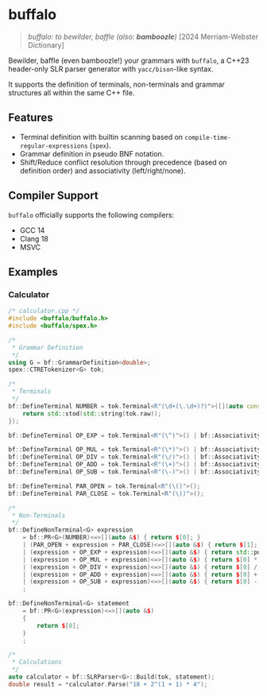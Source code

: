 # buffalo
> *buffalo: to bewilder, baffle (also: **bamboozle**)* [2024 Merriam-Webster Dictionary]

Bewilder, baffle (even bamboozle!) your grammars with `buffalo`, a C++23 header-only SLR parser generator with
`yacc/bison`-like syntax.

It supports the definition of terminals, non-terminals and grammar structures all within the same C++ file.

## Features
- Terminal definition with builtin scanning based on `compile-time-regular-expressions` (`spex`).
- Grammar definition in pseudo BNF notation.
- Shift/Reduce conflict resolution through precedence (based on definition order) and associativity (left/right/none).

## Compiler Support
`buffalo` officially supports the following compilers:
- GCC 14
- Clang 18
- MSVC

## Examples
### Calculator
```c++
/* calculator.cpp */
#include <buffalo/buffalo.h>
#include <buffalo/spex.h>

/*
 * Grammar Definition
 */
using G = bf::GrammarDefinition<double>;
spex::CTRETokenizer<G> tok;

/*
 * Terminals
 */
bf::DefineTerminal NUMBER = tok.Terminal<R"(\d+(\.\d+)?)">([](auto const &tok) {
    return std::stod(std::string(tok.raw));
});

bf::DefineTerminal OP_EXP = tok.Terminal<R"(\^)">() | bf::Associativity::Right;

bf::DefineTerminal OP_MUL = tok.Terminal<R"(\*)">() | bf::Associativity::Left;
bf::DefineTerminal OP_DIV = tok.Terminal<R"(\/)">() | bf::Associativity::Left;
bf::DefineTerminal OP_ADD = tok.Terminal<R"(\+)">() | bf::Associativity::Left;
bf::DefineTerminal OP_SUB = tok.Terminal<R"(\-)">() | bf::Associativity::Left;

bf::DefineTerminal PAR_OPEN = tok.Terminal<R"(\()">();
bf::DefineTerminal PAR_CLOSE = tok.Terminal<R"(\))">();

/*
 * Non-Terminals
 */
bf::DefineNonTerminal<G> expression
    = bf::PR<G>(NUMBER)<=>[](auto &$) { return $[0]; }
    | (PAR_OPEN + expression + PAR_CLOSE)<=>[](auto &$) { return $[1]; }
    | (expression + OP_EXP + expression)<=>[](auto &$) { return std::pow($[0], $[2]); }
    | (expression + OP_MUL + expression)<=>[](auto &$) { return $[0] * $[2]; }
    | (expression + OP_DIV + expression)<=>[](auto &$) { return $[0] / $[2]; }
    | (expression + OP_ADD + expression)<=>[](auto &$) { return $[0] + $[2]; }
    | (expression + OP_SUB + expression)<=>[](auto &$) { return $[0] - $[2]; }
    ;

bf::DefineNonTerminal<G> statement
    = bf::PR<G>(expression)<=>[](auto &$)
    {
        return $[0];
    }
    ;

/*
 * Calculations
 */
auto calculator = bf::SLRParser<G>::Build(tok, statement);
double result = *calculator.Parse("18 + 2^(1 + 1) * 4");
```